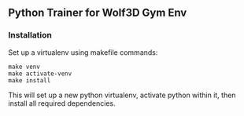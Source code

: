 ## Python Trainer for Wolf3D Gym Env ##

### Installation ###
Set up a virtualenv using makefile commands:
```
make venv
make activate-venv
make install
```

This will set up a new python virtualenv, activate python within it, then install all required dependencies.
